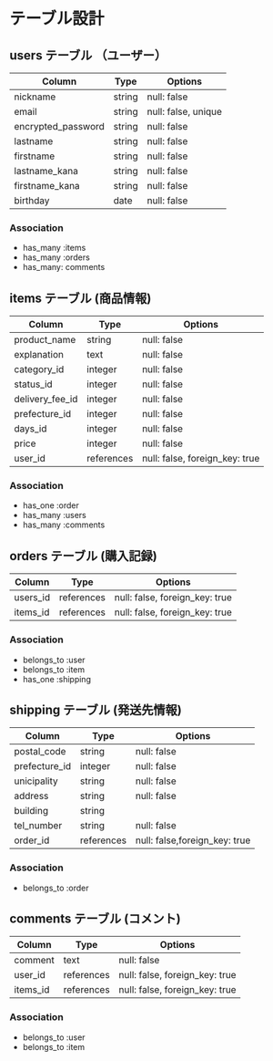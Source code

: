 # テーブル設計

## users テーブル （ユーザー）
| Column             | Type    | Options             |
| ------------------ | ------- | ------------------- |
| nickname           | string  | null: false         |
| email              | string  | null: false, unique |
| encrypted_password | string  | null: false         |
| lastname           | string  | null: false         |
| firstname          | string  | null: false         |
| lastname_kana      | string  | null: false         |
| firstname_kana     | string  | null: false         |
| birthday           | date    | null: false         | 

### Association

- has_many :items
- has_many :orders
- has_many: comments


## items テーブル (商品情報)
| Column          | Type       | Options                        |
| --------------- | ---------- | ------------------------------ |
| product_name    | string     | null: false                    |
| explanation     | text       | null: false                    |
| category_id     | integer    | null: false                    |
| status_id       | integer    | null: false                    |
| delivery_fee_id | integer    | null: false                    |
| prefecture_id   | integer    | null: false                    |
| days_id         | integer    | null: false                    |
| price           | integer    | null: false                    |
| user_id         | references | null: false, foreign_key: true | 

### Association 

- has_one :order
- has_many :users
- has_many :comments


## orders テーブル (購入記録)
| Column          | Type       | Options                        |
| --------------- | ---------- | ------------------------------ |
| users_id        | references | null: false, foreign_key: true |
| items_id        | references | null: false, foreign_key: true |

### Association

- belongs_to :user
- belongs_to :item
- has_one :shipping


## shipping テーブル (発送先情報)
| Column          | Type       | Options                       |
| --------------- | ---------- | ----------------------------- |
| postal_code     | string     | null: false                   |
| prefecture_id   | integer    | null: false                   |
| unicipality     | string     | null: false                   |
| address         | string     | null: false                   |
| building        | string     |                               |
| tel_number      | string     | null: false                   |
| order_id        | references | null: false,foreign_key: true |


### Association

- belongs_to :order

## comments テーブル (コメント)
| Column          | Type       | Options                         |
| --------------- | ---------- | ------------------------------- |
| comment         | text       | null: false                     |
| user_id         | references | null: false,  foreign_key: true |
| items_id        | references | null: false,  foreign_key: true |

### Association

- belongs_to :user
- belongs_to :item